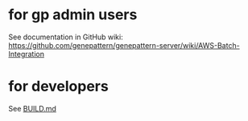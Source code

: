 # for gp admin users
  See documentation in GitHub wiki: https://github.com/genepattern/genepattern-server/wiki/AWS-Batch-Integration

# for developers
  See [BUILD.md](BUILD.md)
